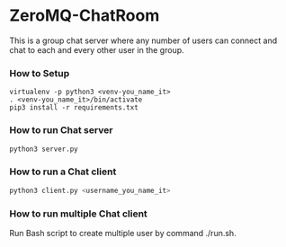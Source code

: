 # ZeroMQ-ChatRoom
This is a  group chat server where any number of users can connect and chat to each and every other user in the group. 


### How to Setup

```terminal
virtualenv -p python3 <venv-you_name_it>
. <venv-you_name_it>/bin/activate
pip3 install -r requirements.txt
```

### How to run Chat server

```sh
python3 server.py
```

### How to run a Chat client

```sh
python3 client.py <username_you_name_it>
```
### How to run multiple Chat client
Run Bash script to create multiple user by command ./run.sh.
